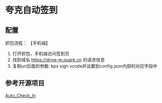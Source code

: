 # 夸克自动签到

## 配置

抓包流程：
【手机端】

1. 打开抓包，手机端访问签到页
2. 找到域名 https://drive-m.quark.cn 的请求信息
3. 复制url后面的参数: kps sign vcode并设置到config.json内部的对应字段中

## 参考开源项目

[Auto_Check_In](https://github.com/BNDou/Auto_Check_In/blob/main/checkIn_Quark.py)